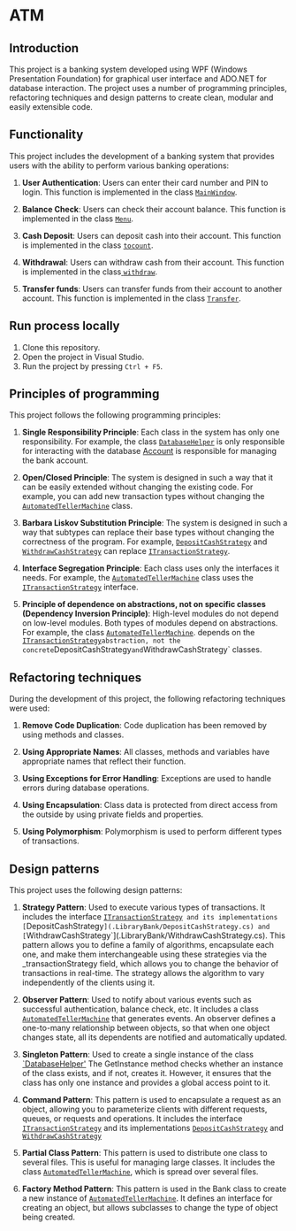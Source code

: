 # ATM

## Introduction

This project is a banking system developed using WPF (Windows Presentation Foundation) for graphical user interface and ADO.NET for database interaction. The project uses a number of programming principles, refactoring techniques and design patterns to create clean, modular and easily extensible code.
## Functionality

This project includes the development of a banking system that provides users with the ability to perform various banking operations:

1. **User Authentication**: Users can enter their card number and PIN to login. This function is implemented in the class [`MainWindow`](./AppBank/MainWindow.xaml.cs).

2. **Balance Check**: Users can check their account balance. This function is implemented in the class [`Menu`](./AppBank/Menu.xaml.cs).

3. **Cash Deposit**: Users can deposit cash into their account. This function is implemented in the class [`tocount`](./AppBank/tocount.xaml.cs).

4. **Withdrawal**: Users can withdraw cash from their account. This function is implemented in the class[ `withdraw`](./AppBank/withdraw.xaml.cs).

5. **Transfer funds**: Users can transfer funds from their account to another account. This function is implemented in the class [`Transfer`](./AppBank/Transfer.xaml.cs).

## Run process locally

1. Clone this repository.
2. Open the project in Visual Studio.
3. Run the project by pressing `Ctrl + F5`.

## Principles of programming

This project follows the following programming principles:

1. **Single Responsibility Principle**: Each class in the system has only one responsibility. For example, the class [`DatabaseHelper`](.LibraryBank/DatabaseHelper.cs) is only responsible for interacting with the database [Account](.LibraryBank/Account.cs) is responsible for managing the bank account.

2. **Open/Closed Principle**: The system is designed in such a way that it can be easily extended without changing the existing code. For example, you can add new transaction types without changing the [`AutomatedTellerMachine`](.LibraryBank/AutomatedTellerMachine.cs) class.
3. **Barbara Liskov Substitution Principle**: The system is designed in such a way that subtypes can replace their base types without changing the correctness of the program. For example, [ `DepositCashStrategy`](.LibraryBank/DepositCashStrategy.cs) and [`WithdrawCashStrategy`](.LibraryBank/WithdrawCashStrategy.cs) can replace [ `ITransactionStrategy`](.LibraryBank/ITransactionStrategy.cs).

4. **Interface Segregation Principle**: Each class uses only the interfaces it needs. For example, the [`AutomatedTellerMachine`](.LibraryBank/AutomatedTellerMachine.cs) class uses the [ `ITransactionStrategy`](.LibraryBank/ITransactionStrategy.cs) interface.


5. **Principle of dependence on abstractions, not on specific classes (Dependency Inversion Principle)**: High-level modules do not depend on low-level modules. Both types of modules depend on abstractions. For example, the class [`AutomatedTellerMachine`](.LibraryBank/AutomatedTellerMachine.cs). depends on the [ `ITransactionStrategy`](.LibraryBank/ITransactionStrategy.cs)` abstraction, not the concrete `DepositCashStrategy` and `WithdrawCashStrategy` classes.

## Refactoring techniques

During the development of this project, the following refactoring techniques were used:

1. **Remove Code Duplication**: Code duplication has been removed by using methods and classes.

2. **Using Appropriate Names**: All classes, methods and variables have appropriate names that reflect their function.

3. **Using Exceptions for Error Handling**: Exceptions are used to handle errors during database operations.

4. **Using Encapsulation**: Class data is protected from direct access from the outside by using private fields and properties.

5. **Using Polymorphism**: Polymorphism is used to perform different types of transactions.

## Design patterns

This project uses the following design patterns:

1. **Strategy Pattern**: Used to execute various types of transactions. It includes the interface [`ITransactionStrategy`](.LibraryBank/ITransactionStrategy.cs)` and its implementations [`DepositCashStrategy`](.LibraryBank/DepositCashStrategy.cs) and [`WithdrawCashStrategy`](.LibraryBank/WithdrawCashStrategy.cs). This pattern allows you to define a family of algorithms, encapsulate each one, and make them interchangeable using these strategies via the _transactionStrategy field, which allows you to change the behavior of transactions in real-time. The strategy allows the algorithm to vary independently of the clients using it.
2. **Observer Pattern**: Used to notify about various events such as successful authentication, balance check, etc. It includes a class [`AutomatedTellerMachine`](.LibraryBank/AutomatedTellerMachine.cs) that generates events. An observer defines a one-to-many relationship between objects, so that when one object changes state, all its dependents are notified and automatically updated.
3. **Singleton Pattern**: Used to create a single instance of the class [`DatabaseHelper'](.LibraryBank/DatabaseHelper.cs) The GetInstance method checks whether an instance of the class exists, and if not, creates it. However, it ensures that the class has only one instance and provides a global access point to it.
4. **Command Pattern**: This pattern is used to encapsulate a request as an object, allowing you to parameterize clients with different requests, queues, or requests and operations. It includes the interface [ `ITransactionStrategy`](.LibraryBank/ITransactionStrategy.cs) and its implementations [ `DepositCashStrategy`](.LibraryBank/DepositCashStrategy.cs) and [`WithdrawCashStrategy`](.LibraryBank/WithdrawCashStrategy.cs)
5. **Partial Class Pattern**: This pattern is used to distribute one class to several files. This is useful for managing large classes. It includes the class [`AutomatedTellerMachine`](.LibraryBank/AutomatedTellerMachine.cs), which is spread over several files.

6. **Factory Method Pattern**: This pattern is used in the Bank class to create a new instance of [`AutomatedTellerMachine`](.LibraryBank/AutomatedTellerMachine.cs). It defines an interface for creating an object, but allows subclasses to change the type of object being created.
